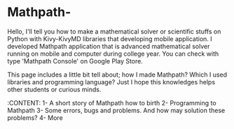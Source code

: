 # Mathpath-
Hello, I'll tell you how to make a mathematical solver or scientific stuffs on Python with Kivy-KivyMD libraries that developing mobile application.
I developed Mathpath application that is advanced mathematical solver running on mobile and computer during college year. You can check with type 'Mathpath Console' on Google Play Store.

This page includes a little bit tell about; how I made Mathpath? Which I used libraries and programming language? Just I hope this knowledges helps other students or curious minds.

:CONTENT:
  1- A short story of Mathpath how to birth
  2- Programming to Mathpath
  3- Some errors, bugs and problems. And how may solution these problems?
  4- More
 
 
